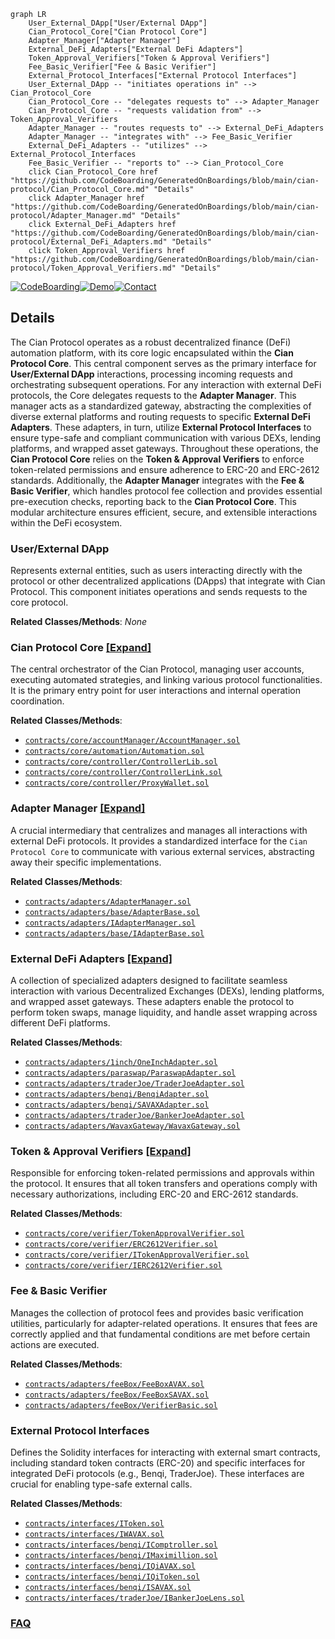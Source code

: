 ```mermaid
graph LR
    User_External_DApp["User/External DApp"]
    Cian_Protocol_Core["Cian Protocol Core"]
    Adapter_Manager["Adapter Manager"]
    External_DeFi_Adapters["External DeFi Adapters"]
    Token_Approval_Verifiers["Token & Approval Verifiers"]
    Fee_Basic_Verifier["Fee & Basic Verifier"]
    External_Protocol_Interfaces["External Protocol Interfaces"]
    User_External_DApp -- "initiates operations in" --> Cian_Protocol_Core
    Cian_Protocol_Core -- "delegates requests to" --> Adapter_Manager
    Cian_Protocol_Core -- "requests validation from" --> Token_Approval_Verifiers
    Adapter_Manager -- "routes requests to" --> External_DeFi_Adapters
    Adapter_Manager -- "integrates with" --> Fee_Basic_Verifier
    External_DeFi_Adapters -- "utilizes" --> External_Protocol_Interfaces
    Fee_Basic_Verifier -- "reports to" --> Cian_Protocol_Core
    click Cian_Protocol_Core href "https://github.com/CodeBoarding/GeneratedOnBoardings/blob/main/cian-protocol/Cian_Protocol_Core.md" "Details"
    click Adapter_Manager href "https://github.com/CodeBoarding/GeneratedOnBoardings/blob/main/cian-protocol/Adapter_Manager.md" "Details"
    click External_DeFi_Adapters href "https://github.com/CodeBoarding/GeneratedOnBoardings/blob/main/cian-protocol/External_DeFi_Adapters.md" "Details"
    click Token_Approval_Verifiers href "https://github.com/CodeBoarding/GeneratedOnBoardings/blob/main/cian-protocol/Token_Approval_Verifiers.md" "Details"
```

[![CodeBoarding](https://img.shields.io/badge/Generated%20by-CodeBoarding-9cf?style=flat-square)](https://github.com/CodeBoarding/GeneratedOnBoardings)[![Demo](https://img.shields.io/badge/Try%20our-Demo-blue?style=flat-square)](https://www.codeboarding.org/demo)[![Contact](https://img.shields.io/badge/Contact%20us%20-%20contact@codeboarding.org-lightgrey?style=flat-square)](mailto:contact@codeboarding.org)

## Details

The Cian Protocol operates as a robust decentralized finance (DeFi) automation platform, with its core logic encapsulated within the **Cian Protocol Core**. This central component serves as the primary interface for **User/External DApp** interactions, processing incoming requests and orchestrating subsequent operations. For any interaction with external DeFi protocols, the Core delegates requests to the **Adapter Manager**. This manager acts as a standardized gateway, abstracting the complexities of diverse external platforms and routing requests to specific **External DeFi Adapters**. These adapters, in turn, utilize **External Protocol Interfaces** to ensure type-safe and compliant communication with various DEXs, lending platforms, and wrapped asset gateways. Throughout these operations, the **Cian Protocol Core** relies on the **Token & Approval Verifiers** to enforce token-related permissions and ensure adherence to ERC-20 and ERC-2612 standards. Additionally, the **Adapter Manager** integrates with the **Fee & Basic Verifier**, which handles protocol fee collection and provides essential pre-execution checks, reporting back to the **Cian Protocol Core**. This modular architecture ensures efficient, secure, and extensible interactions within the DeFi ecosystem.

### User/External DApp
Represents external entities, such as users interacting directly with the protocol or other decentralized applications (DApps) that integrate with Cian Protocol. This component initiates operations and sends requests to the core protocol.


**Related Classes/Methods**: _None_

### Cian Protocol Core [[Expand]](./Cian_Protocol_Core.md)
The central orchestrator of the Cian Protocol, managing user accounts, executing automated strategies, and linking various protocol functionalities. It is the primary entry point for user interactions and internal operation coordination.


**Related Classes/Methods**:

- <a href="https://github.com/cian-ai/cian-protocol/blob/main/contracts/core/accountManager/AccountManager.sol" target="_blank" rel="noopener noreferrer">`contracts/core/accountManager/AccountManager.sol`</a>
- <a href="https://github.com/cian-ai/cian-protocol/blob/main/contracts/core/automation/Automation.sol" target="_blank" rel="noopener noreferrer">`contracts/core/automation/Automation.sol`</a>
- <a href="https://github.com/cian-ai/cian-protocol/blob/main/contracts/core/controller/ControllerLib.sol" target="_blank" rel="noopener noreferrer">`contracts/core/controller/ControllerLib.sol`</a>
- <a href="https://github.com/cian-ai/cian-protocol/blob/main/contracts/core/controller/ControllerLink.sol" target="_blank" rel="noopener noreferrer">`contracts/core/controller/ControllerLink.sol`</a>
- <a href="https://github.com/cian-ai/cian-protocol/blob/main/contracts/core/controller/ProxyWallet.sol" target="_blank" rel="noopener noreferrer">`contracts/core/controller/ProxyWallet.sol`</a>


### Adapter Manager [[Expand]](./Adapter_Manager.md)
A crucial intermediary that centralizes and manages all interactions with external DeFi protocols. It provides a standardized interface for the `Cian Protocol Core` to communicate with various external services, abstracting away their specific implementations.


**Related Classes/Methods**:

- <a href="https://github.com/cian-ai/cian-protocol/blob/main/contracts/adapters/AdapterManager.sol" target="_blank" rel="noopener noreferrer">`contracts/adapters/AdapterManager.sol`</a>
- <a href="https://github.com/cian-ai/cian-protocol/blob/main/contracts/adapters/base/AdapterBase.sol" target="_blank" rel="noopener noreferrer">`contracts/adapters/base/AdapterBase.sol`</a>
- <a href="https://github.com/cian-ai/cian-protocol/blob/main/contracts/adapters/IAdapterManager.sol" target="_blank" rel="noopener noreferrer">`contracts/adapters/IAdapterManager.sol`</a>
- <a href="https://github.com/cian-ai/cian-protocol/blob/main/contracts/adapters/base/IAdapterBase.sol" target="_blank" rel="noopener noreferrer">`contracts/adapters/base/IAdapterBase.sol`</a>


### External DeFi Adapters [[Expand]](./External_DeFi_Adapters.md)
A collection of specialized adapters designed to facilitate seamless interaction with various Decentralized Exchanges (DEXs), lending platforms, and wrapped asset gateways. These adapters enable the protocol to perform token swaps, manage liquidity, and handle asset wrapping across different DeFi platforms.


**Related Classes/Methods**:

- <a href="https://github.com/cian-ai/cian-protocol/blob/main/contracts/adapters/1inch/OneInchAdapter.sol" target="_blank" rel="noopener noreferrer">`contracts/adapters/1inch/OneInchAdapter.sol`</a>
- <a href="https://github.com/cian-ai/cian-protocol/blob/main/contracts/adapters/paraswap/ParaswapAdapter.sol" target="_blank" rel="noopener noreferrer">`contracts/adapters/paraswap/ParaswapAdapter.sol`</a>
- <a href="https://github.com/cian-ai/cian-protocol/blob/main/contracts/adapters/traderJoe/TraderJoeAdapter.sol" target="_blank" rel="noopener noreferrer">`contracts/adapters/traderJoe/TraderJoeAdapter.sol`</a>
- <a href="https://github.com/cian-ai/cian-protocol/blob/main/contracts/adapters/benqi/BenqiAdapter.sol" target="_blank" rel="noopener noreferrer">`contracts/adapters/benqi/BenqiAdapter.sol`</a>
- <a href="https://github.com/cian-ai/cian-protocol/blob/main/contracts/adapters/benqi/SAVAXAdapter.sol" target="_blank" rel="noopener noreferrer">`contracts/adapters/benqi/SAVAXAdapter.sol`</a>
- <a href="https://github.com/cian-ai/cian-protocol/blob/main/contracts/adapters/traderJoe/BankerJoeAdapter.sol" target="_blank" rel="noopener noreferrer">`contracts/adapters/traderJoe/BankerJoeAdapter.sol`</a>
- <a href="https://github.com/cian-ai/cian-protocol/blob/main/contracts/adapters/WavaxGateway/WavaxGateway.sol" target="_blank" rel="noopener noreferrer">`contracts/adapters/WavaxGateway/WavaxGateway.sol`</a>


### Token & Approval Verifiers [[Expand]](./Token_Approval_Verifiers.md)
Responsible for enforcing token-related permissions and approvals within the protocol. It ensures that all token transfers and operations comply with necessary authorizations, including ERC-20 and ERC-2612 standards.


**Related Classes/Methods**:

- <a href="https://github.com/cian-ai/cian-protocol/blob/main/contracts/core/verifier/TokenApprovalVerifier.sol" target="_blank" rel="noopener noreferrer">`contracts/core/verifier/TokenApprovalVerifier.sol`</a>
- <a href="https://github.com/cian-ai/cian-protocol/blob/main/contracts/core/verifier/ERC2612Verifier.sol" target="_blank" rel="noopener noreferrer">`contracts/core/verifier/ERC2612Verifier.sol`</a>
- <a href="https://github.com/cian-ai/cian-protocol/blob/main/contracts/core/verifier/ITokenApprovalVerifier.sol" target="_blank" rel="noopener noreferrer">`contracts/core/verifier/ITokenApprovalVerifier.sol`</a>
- <a href="https://github.com/cian-ai/cian-protocol/blob/main/contracts/core/verifier/IERC2612Verifier.sol" target="_blank" rel="noopener noreferrer">`contracts/core/verifier/IERC2612Verifier.sol`</a>


### Fee & Basic Verifier
Manages the collection of protocol fees and provides basic verification utilities, particularly for adapter-related operations. It ensures that fees are correctly applied and that fundamental conditions are met before certain actions are executed.


**Related Classes/Methods**:

- <a href="https://github.com/cian-ai/cian-protocol/blob/main/contracts/adapters/feeBox/FeeBoxAVAX.sol" target="_blank" rel="noopener noreferrer">`contracts/adapters/feeBox/FeeBoxAVAX.sol`</a>
- <a href="https://github.com/cian-ai/cian-protocol/blob/main/contracts/adapters/feeBox/FeeBoxSAVAX.sol" target="_blank" rel="noopener noreferrer">`contracts/adapters/feeBox/FeeBoxSAVAX.sol`</a>
- <a href="https://github.com/cian-ai/cian-protocol/blob/main/contracts/adapters/feeBox/VerifierBasic.sol" target="_blank" rel="noopener noreferrer">`contracts/adapters/feeBox/VerifierBasic.sol`</a>


### External Protocol Interfaces
Defines the Solidity interfaces for interacting with external smart contracts, including standard token contracts (ERC-20) and specific interfaces for integrated DeFi protocols (e.g., Benqi, TraderJoe). These interfaces are crucial for enabling type-safe external calls.


**Related Classes/Methods**:

- <a href="https://github.com/cian-ai/cian-protocol/blob/main/contracts/interfaces/IToken.sol" target="_blank" rel="noopener noreferrer">`contracts/interfaces/IToken.sol`</a>
- <a href="https://github.com/cian-ai/cian-protocol/blob/main/contracts/interfaces/IWAVAX.sol" target="_blank" rel="noopener noreferrer">`contracts/interfaces/IWAVAX.sol`</a>
- <a href="https://github.com/cian-ai/cian-protocol/blob/main/contracts/interfaces/benqi/IComptroller.sol" target="_blank" rel="noopener noreferrer">`contracts/interfaces/benqi/IComptroller.sol`</a>
- <a href="https://github.com/cian-ai/cian-protocol/blob/main/contracts/interfaces/benqi/IMaximillion.sol" target="_blank" rel="noopener noreferrer">`contracts/interfaces/benqi/IMaximillion.sol`</a>
- <a href="https://github.com/cian-ai/cian-protocol/blob/main/contracts/interfaces/benqi/IQiAVAX.sol" target="_blank" rel="noopener noreferrer">`contracts/interfaces/benqi/IQiAVAX.sol`</a>
- <a href="https://github.com/cian-ai/cian-protocol/blob/main/contracts/interfaces/benqi/IQiToken.sol" target="_blank" rel="noopener noreferrer">`contracts/interfaces/benqi/IQiToken.sol`</a>
- <a href="https://github.com/cian-ai/cian-protocol/blob/main/contracts/interfaces/benqi/ISAVAX.sol" target="_blank" rel="noopener noreferrer">`contracts/interfaces/benqi/ISAVAX.sol`</a>
- <a href="https://github.com/cian-ai/cian-protocol/blob/main/contracts/interfaces/traderJoe/IBankerJoeLens.sol" target="_blank" rel="noopener noreferrer">`contracts/interfaces/traderJoe/IBankerJoeLens.sol`</a>




### [FAQ](https://github.com/CodeBoarding/GeneratedOnBoardings/tree/main?tab=readme-ov-file#faq)